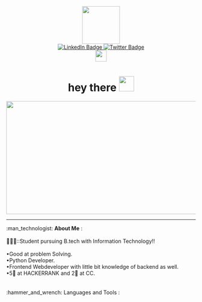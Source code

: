 <div id="header" align="center"> <img src="https://media.giphy.com/media/M9gbBd9nbDrOTu1Mqx/giphy.gif" width="100"/> </div>
<div id="badges" align="center">
  <a href="https://www.linkedin.com/in/devanshu-shukla-b424841b3">
    <img src="https://img.shields.io/badge/LinkedIn-blue?style=for-the-badge&logo=linkedin&logoColor=white" alt="LinkedIn Badge"/>
  </a>
  <a href="https://twitter.com/Devansh18488799?s=09">
    <img src="https://img.shields.io/badge/Twitter-blue?style=for-the-badge&logo=twitter&logoColor=white" alt="Twitter Badge" />
  </a>
</div>
<div align="center">
<img src="https://komarev.com/ghpvc/?username=devanshukla&style=flat-square&color=blue" height="30px" alt=""/>
     </div>                                                                                                
<h1 align="center"> hey there <img src="https://media.giphy.com/media/hvRJCLFzcasrR4ia7z/giphy.gif" height="40px" width="40px"/> </h1></div>
<div align="center">
  <img src="https://media.giphy.com/media/dWesBcTLavkZuG35MI/giphy.gif" width="600" height="300"/>
</div>
<hr>
:man_technologist: <b>About Me</b> :
<br><br>🧑🏼‍🎓::Student pursuing B.tech with Information Technology!! <br><br>
•Good at problem Solving.<br>
•Python Developer.<br>
•Frontend Webdeveloper with little bit knowledge of backend as well.<br>
•5🌟 at HACKERRANK and 2🌟 at CC.<br>
<br><br>
:hammer_and_wrench: Languages and Tools :

